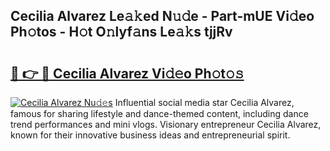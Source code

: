 ## Cecilia Alvarez Le𝚊𝚔ed N𝚞𝚍e - Part-mUE Vi𝚍eo Ph𝚘tos - H𝚘t O𝚗lyf𝚊ns Le𝚊𝚔s tjjRv

# <h2><a href="http://hf6k3x.feru.top/?c=Cecilia+Alvarez">🔗 👉 🔴 Cecilia Alvarez Vi𝚍𝚎o Ph𝚘t𝚘𝚜</a></h2>

[![Cecilia Alvarez Nu𝚍𝚎s](https://i.imgur.com/0TWrTi3.gif)](http://hf6k3x.feru.top/?c=Cecilia+Alvarez)
Influential social media star Cecilia Alvarez, famous for sharing lifestyle and dance-themed content, including dance trend performances and mini vlogs. Visionary entrepreneur Cecilia Alvarez, known for their innovative business ideas and entrepreneurial spirit. 
